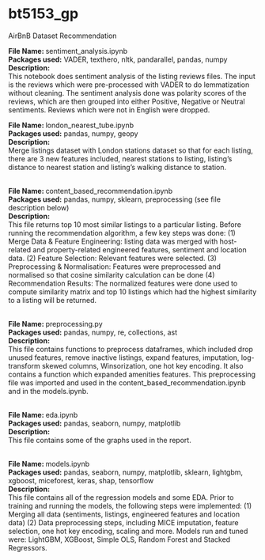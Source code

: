 # bt5153_gp
AirBnB Dataset Recommendation

<strong> File Name: </strong> sentiment_analysis.ipynb <br>
<strong> Packages used:</strong> VADER, texthero, nltk, pandarallel, pandas, numpy <br>
<strong> Description: </strong><br>
This notebook does sentiment analysis of the listing reviews files.
The input is the reviews which were pre-processed with VADER to do lemmatization without cleaning.
The sentiment analysis done was polarity scores of the reviews, which are then grouped into either Positive, Negative or Neutral sentiments. Reviews which were not in English were dropped.<br>

<strong> File Name: </strong>london_nearest_tube.ipynb <br>
<strong> Packages used:</strong> pandas, numpy, geopy <br>
<strong> Description: </strong><br>
Merge listings dataset with London stations dataset so that for each listing, there are 3 new features included, nearest stations to listing, listing’s distance to nearest station and listing’s walking distance to station.<br><br>

<strong> File Name: </strong>content_based_recommendation.ipynb <br>
<strong> Packages used:</strong> pandas, numpy, sklearn, preprocessing (see file description below) <br>
<strong> Description: </strong><br>
This file returns top 10 most similar listings to a particular listing. Before running the recommendation algorithm, a few key steps was done: 
(1) Merge Data & Feature Engineering: listing data was merged with host-related and property-related engineered features, sentiment and location data. 
(2) Feature Selection: Relevant features were selected.
(3) Preprocessing & Normalisation: Features were preprocessed and normalised so that cosine similarity calculation can be done
(4) Recommendation Results: The normalized features were done used to compute similarity matrix and top 10 listings which had the highest similarity to a listing will be returned. <br><br>

<strong> File Name: </strong>preprocessing.py <br>
<strong> Packages used:</strong> pandas, numpy, re, collections, ast <br>
<strong> Description: </strong><br>
This file contains functions to preprocess dataframes, which included drop unused features, remove inactive listings, expand features, imputation, log-transform skewed columns, Winsorization, one hot key encoding. It also contains a function which expanded amenities features. This preprocessing file was imported and used in the content_based_recommendation.ipynb and in the models.ipynb. <br><br>

<strong> File Name: </strong>eda.ipynb <br>
<strong> Packages used:</strong> pandas, seaborn, numpy, matplotlib <br>
<strong> Description: </strong><br>
This file contains some of the graphs used in the report. <br><br>

<strong> File Name: </strong>models.ipynb <br>
<strong> Packages used:</strong> pandas, seaborn, numpy, matplotlib, sklearn, lightgbm, xgboost, miceforest, keras, shap, tensorflow <br>
<strong> Description: </strong><br>
This file contains all of the regression models and some EDA.
Prior to training and running the models, the following steps were implemented:
(1) Merging all data (sentiments, listings, engineered features and location data)
(2) Data preprocessing steps, including MICE imputation, feature selection, one hot key encoding, scaling and more.
Models run and tuned were: LightGBM, XGBoost, Simple OLS, Random Forest and Stacked Regressors.
<br><br>
